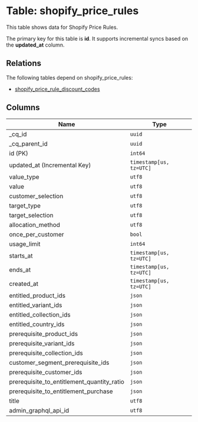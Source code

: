 # Table: shopify_price_rules

This table shows data for Shopify Price Rules.

The primary key for this table is **id**.
It supports incremental syncs based on the **updated_at** column.
## Relations

The following tables depend on shopify_price_rules:
  - [shopify_price_rule_discount_codes](shopify_price_rule_discount_codes)

## Columns

| Name          | Type          |
| ------------- | ------------- |
|_cq_id|`uuid`|
|_cq_parent_id|`uuid`|
|id (PK)|`int64`|
|updated_at (Incremental Key)|`timestamp[us, tz=UTC]`|
|value_type|`utf8`|
|value|`utf8`|
|customer_selection|`utf8`|
|target_type|`utf8`|
|target_selection|`utf8`|
|allocation_method|`utf8`|
|once_per_customer|`bool`|
|usage_limit|`int64`|
|starts_at|`timestamp[us, tz=UTC]`|
|ends_at|`timestamp[us, tz=UTC]`|
|created_at|`timestamp[us, tz=UTC]`|
|entitled_product_ids|`json`|
|entitled_variant_ids|`json`|
|entitled_collection_ids|`json`|
|entitled_country_ids|`json`|
|prerequisite_product_ids|`json`|
|prerequisite_variant_ids|`json`|
|prerequisite_collection_ids|`json`|
|customer_segment_prerequisite_ids|`json`|
|prerequisite_customer_ids|`json`|
|prerequisite_to_entitlement_quantity_ratio|`json`|
|prerequisite_to_entitlement_purchase|`json`|
|title|`utf8`|
|admin_graphql_api_id|`utf8`|
